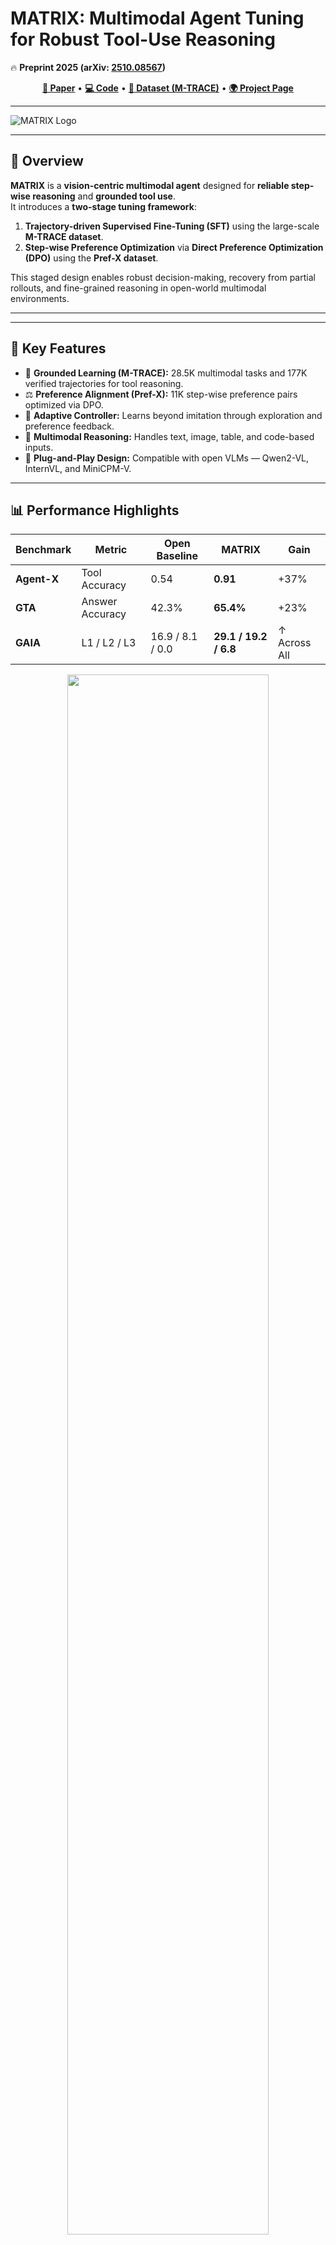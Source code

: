 # MATRIX: Multimodal Agent Tuning for Robust Tool-Use Reasoning  
🔥 **Preprint 2025 (arXiv: [2510.08567](https://arxiv.org/abs/2510.08567))**

<p align="center">
  <a href="https://arxiv.org/pdf/2510.08567"><b>📄 Paper</b></a> •
  <a href="https://github.com/mbzuai-oryx/MATRIX"><b>💻 Code</b></a> •
  <a href="https://huggingface.co/datasets/mbzuai/M-TRACE"><b>🤗 Dataset (M-TRACE)</b></a> •
  <a href="https://tajamulashraf.com/matrix"><b>🌍 Project Page</b></a>
</p>

---

![MATRIX Logo](docs/static/images/MATRIX_logo.png)

---

## 🚀 Overview

**MATRIX** is a **vision-centric multimodal agent** designed for **reliable step-wise reasoning** and **grounded tool use**.  
It introduces a **two-stage tuning framework**:

1. **Trajectory-driven Supervised Fine-Tuning (SFT)** using the large-scale **M-TRACE dataset**.  
2. **Step-wise Preference Optimization** via **Direct Preference Optimization (DPO)** using the **Pref-X dataset**.  

This staged design enables robust decision-making, recovery from partial rollouts, and fine-grained reasoning in open-world multimodal environments.

---

---

## 🧠 Key Features

- 🎯 **Grounded Learning (M-TRACE):** 28.5K multimodal tasks and 177K verified trajectories for tool reasoning.  
- ⚖️ **Preference Alignment (Pref-X):** 11K step-wise preference pairs optimized via DPO.  
- 🔁 **Adaptive Controller:** Learns beyond imitation through exploration and preference feedback.  
- 💬 **Multimodal Reasoning:** Handles text, image, table, and code-based inputs.  
- 🔧 **Plug-and-Play Design:** Compatible with open VLMs — Qwen2-VL, InternVL, and MiniCPM-V.  

---

## 📊 Performance Highlights

| Benchmark | Metric | Open Baseline | **MATRIX** | Gain |
|------------|---------|----------------|-------------|------|
| **Agent-X** | Tool Accuracy | 0.54 | **0.91** | +37% |
| **GTA** | Answer Accuracy | 42.3% | **65.4%** | +23% |
| **GAIA** | L1 / L2 / L3 | 16.9 / 8.1 / 0.0 | **29.1 / 19.2 / 6.8** | ↑ Across All |

<p align="center">
  <img src="static/images/agentx.png" width="80%">
</p>
<p align="center">
  <img src="static/images/gata_gaia.png" width="80%">
</p>

---

## 📦 Datasets

### 🔹 M-TRACE
- **28.5K multimodal tasks**, **177K verified trajectories**.  
- Double-verified for **semantic accuracy** and **execution validity**.  
- Forms the foundation for grounded tool reasoning.

### 🔹 Pref-X
- **11K step-wise preference pairs** synthesized via exploration and verification.  
- Enables **fine-grained, reinforcement-free optimization** with DPO.  
- Improves accuracy, consistency, and robustness across reasoning steps.

<p align="center">
  <img src="static/images/analysis.png" width="80%">
</p>

# 🛠️ Setup

## Install environment
```bash
conda create -n tongagent python=3.10
conda activate tongagent

pip install -r requirements.txt
```

If you want to generate data by yourself, install the following environment.
```bash
pip install -r requirements_generation.txt
```
## Dowanload dataset
You can use `git lfs` or `huggingface-cli` to download the dataset we used in paper from [HF dataset](https://huggingface.co/datasets/PengxiangLi/MAT). **Images related to training is zipped in a file called files.zip**.


## Image source

The image captions and caption embeddings can be downloaded via the following link:
[Google Drive](https://drive.google.com/drive/folders/1Ek6qfmhcaTd7zTEQcBvELh6i7unVhTrk?usp=sharing).

Please follow [ShareGPT4V](https://sharegpt4v.github.io/) to organize the image source as follows:
```none

├── ...
├── image_source
│   ├── llava
│   │   ├── llava_pretrain
│   │   │   ├── images
│   ├── coco
│   │   ├── train2017
│   ├── sam
│   │   ├── images
│   ├── web-celebrity
│   │   ├── images
│   ├── web-landmark
│   │   ├── images
│   ├── wikiart
│   ├── share_textvqa
│   │   ├── images
│   ├── chatqa
│   │   ├── train
│   │   │   ├── png

```

## Download model parameters for vision tools
You only need to download SAM 2 manually. For other models, `transformers` will do downloading for you.

Put the folder `model_checkpoints` in your repo's root so that you have something like
```
main.py
model_checkpoints/sam2_checkpoints
model_checkpoints/sam2_configs
```
You can download the model checkpoints and configs by scripts from from the official repo.
* [sam2_checkpoints](https://github.com/facebookresearch/sam2/blob/main/checkpoints/download_ckpts.sh)
* [sam2_configs](https://github.com/facebookresearch/sam2?tab=readme-ov-file#sam-21-checkpoints)

### Setup Google Customized Search
This project using Google Customized Search to search the web. You need to set the `cx` and `key` in `configs/agent_config.yaml`. You will find the `cx` and `key` in the `search_engine` section.
```yaml
search_engine:
  -
    cx: # enter your cx here
    key: # enter your key here
```
To obtain this key, check the official API documentation[here](https://console.cloud.google.com/apis/api/customsearch.googleapis.com). It has a rate-limit 100 query per day for free user 10k query per day for paid user.


# Execute with closed-source api
## Setup
First, you need to set the api key and endpoint in `configs/agent_config.yaml`. The config file looks like this:
```yaml
tonggpt:
  model_name:  gpt-4o-2024-08-06
  region: eastus
  api_key: # enter your api key here
  open_ai_client_type: openai # or azure
  endpoint: # only for azure, you need to specify the endpoint you are using

agent_controller:
  engine_type: tonggpt # use minicpm, qwen if you want to use other models
```
We use GPT on Azure and provide a simple alternative for you to use original OpenAI client.

## Download benchmark dataset
You can download the GTA dataset from [GTA Link](https://github.com/open-compass/GTA/releases/download/v0.1.0/gta_dataset.zip), and revise your dataset path `data/gta_dataset/dataset.json` in `examples/gta/main.py` if you put it in some other path.

You can download the GAIA dataset from [GAIA Link](https://huggingface.co/datasets/gaia-benchmark/GAIA). Or running evaluation script will automatically download the dataset from HF.

## Run

Run in command line manner with arbitrary prompt.
```bash
python main.py --prompt 'Can you edit the image to turn him into cyborg? Image path: tests/data/draw.jpg.'
```

See results runing on GAIA set
```bash
python examples/gaia/main.py
```

See results runing on GTA set
```bash
python examples/gta/main.py
```

# Experiments
## MiniCPM-V
Refer to official repo [OpenBMB/MiniCPM-V](https://github.com/OpenBMB/MiniCPM-V) for environment setup. Since Qwen-VL might have different version than MiniCPM-V, you should consider using a new conda environment.

To train the model, enter the directory and run the script:
```bash
cd experiments/CPM-FT

# for training a model for GAIA dataset
bash slurm_jobs/job_lora_5_gaia_1206.sh

# for training a model for GTA dataset
bash slurm_jobs/job_lora_5_gta_with_verifier.sh
```
Check this scripts for assign data path. It should takes 4 hours on 8X A100 for 50K dataset per epoch.

## Qwen-VL
Refer to official repo [Qwen-VL](https://github.com/QwenLM/Qwen2-VL) for environment setup.


After setup the environment, you can run the script convert dataset from MiniCPM-V to Qwen-VL format:
```bash
cd experiments/Qwen-VL

python scripts/convert_dataset_v2.py
```
Then you can run the script to train the model:
```bash
bash slurm_jobs/train_gaia.sh
bash slurm_jobs/train_gta.sh
```

## Evaluation
To evaluate the model, first modify the `configs/agent_config.yaml` to set the model path. Then run the script:
```bash
export RUN_MODE=eval

# for GAIA dataset
python examples/gaia/main.py --engine minicpm --lora-path experiments/CPM-FT/output/cpm_v2_6_7904295_2024_12_10_23_05/ --data-name 2023_level1 --split validation

python examples/gaia/main.py --engine minicpm --lora-path experiments/CPM-FT/output/cpm_v2_6_7904295_2024_12_10_23_05/ --data-name 2023_level2 --split validation

python examples/gaia/main.py --engine minicpm --lora-path experiments/CPM-FT/output/cpm_v2_6_7904295_2024_12_10_23_05/ --data-name 2023_level3 --split validation
# for GTA dataset
python examples/gta/main.py --engine minicpm --lora-path experiments/CPM-FT/output/cpm_v2_6_7904295_2024_12_10_23_05/
```
`cpm_v2_6_7904295_2024_12_10_23_05` is the model path. The training script automatically saves the model to that path. We use SLURM in our cluster such that the path consists of the job id and the time of the job. You should check the training script for the exact path.

Both benchmarks will output the results in `.cache` folder. You should use `eval.py` to get the metric we reported in the paper.

```bash
python examples/gaia/eval.py --data-path .cache/qa_cache/validation/minicpm/experiments/CPM-FT/output/cpm_v2_6_7904295_2024_12_10_23_05/2023_level1.db

python examples/gta/eval.py --folder .cache/gta/cpm_v2_6_7904295_2024_12_10_23_05/
```

## Data Generation
Run in command line manner. 
```bash
bash data_generation.sh
```

## 🌟 Star History
[![Star History Chart](https://api.star-history.com/svg?repos=mat-agent/MAT-Agent&type=Date)](https://star-history.com/#mat-agent/MAT-Agent&Date)

# Acknowledgement
Thanks for their brilliant contributions to the community! Here are the codebases we built upon.

Our agent is based on the wonderful Huggingface Agent framework.
* https://huggingface.co/docs/transformers/v4.47.1/en/main_classes/agent#transformers.ReactCodeAgent

Our agent design is inspired by the following works:
* https://github.com/aymeric-roucher/GAIA
* https://github.com/Ag2S1/Sibyl-System

Model training and inference code:
* https://github.com/OpenBMB/MiniCPM-V
* https://github.com/QwenLM/Qwen2-VL

# Citation
If you find our work helpful, please consider cite our paper 📝 and star us ⭐️！

```bib
@inproceedings{gao2025multi,
      title={Multi-modal Agent Tuning: Building a VLM-Driven Agent for Efficient Tool Usage},
      author={Gao, Zhi and Zhang, Bofei and Li, Pengxiang and Ma, Xiaojian and Yuan, Tao and Fan, Yue and Wu, Yuwei and Jia, Yunde and Zhu, Song-Chun and Li, Qing},
      booktitle={The Thirteenth International Conference on Learning Representations(ICLR)},
      year=2025
}
```
